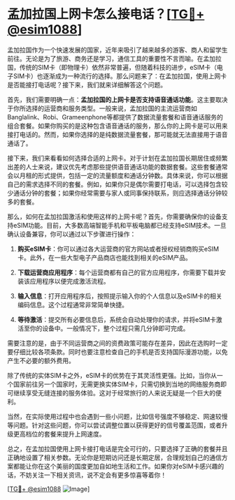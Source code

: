 # 孟加拉国上网卡怎么接电话？[[TG💪+ @esim1088](https://t.me/s/esim1088)]

孟加拉国作为一个快速发展的国家，近年来吸引了越来越多的游客、商人和留学生前往。无论是为了旅游、商务还是学习，通信工具的重要性不言而喻。在孟加拉国，传统的SIM卡（即物理卡）依然非常普遍，但随着科技的进步，eSIM卡（电子SIM卡）也逐渐成为一种流行的选择。那么问题来了：在孟加拉国，使用上网卡是否能接打电话呢？接下来，我们就来详细解答这个问题。

首先，我们需要明确一点：**孟加拉国的上网卡是否支持语音通话功能**。这主要取决于你所选择的运营商和服务类型。一般来说，孟加拉国的主流运营商如Banglalink、Robi、Grameenphone等都提供了数据流量套餐和语音通话服务的组合套餐。如果你购买的是这种包含语音通话的服务，那么你的上网卡是可以用来接打电话的。然而，如果你选择的是纯数据流量套餐，那可能就无法直接用于语音通话了。

接下来，我们来看看如何选择合适的上网卡。对于计划在孟加拉国长期居住或频繁出差的人士来说，建议优先考虑那些提供语音通话功能的数据套餐。这些套餐通常会以月租的形式提供，包括一定的流量额度和通话分钟数。具体来说，你可以根据自己的需求选择不同的套餐。例如，如果你只是偶尔需要打电话，可以选择包含较少通话分钟的套餐；如果你经常需要与家人或同事保持联系，则应选择通话分钟较多的套餐。

那么，如何在孟加拉国激活和使用这样的上网卡呢？首先，你需要确保你的设备支持eSIM功能。目前，大多数高端智能手机和平板电脑都已经支持eSIM技术。一旦确认设备兼容，你可以通过以下步骤进行操作：

1. **购买eSIM卡**：你可以通过各大运营商的官方网站或者授权经销商购买eSIM卡。此外，在一些大型电子产品商店也能找到相关的eSIM产品。
   
2. **下载运营商应用程序**：每个运营商都有自己的官方应用程序，你需要下载并安装该应用程序以便完成激活流程。

3. **输入信息**：打开应用程序后，按照提示输入你的个人信息以及eSIM卡的相关编码信息。这个过程通常非常简单快捷。

4. **等待激活**：提交所有必要信息后，系统会自动处理你的请求，并将eSIM卡激活至你的设备中。一般情况下，整个过程只需几分钟即可完成。

需要注意的是，由于不同运营商之间的资费政策可能存在差异，因此在选购时一定要仔细比较各项条款。同时也要注意检查自己的手机是否支持国际漫游功能，以免产生不必要的额外费用。

除了传统的实体SIM卡之外，eSIM卡的优势在于其灵活性更强。比如，当你从一个国家前往另一个国家时，无需更换实体SIM卡，只需切换到当地的网络服务商即可继续享受无缝连接的服务体验。这对于经常旅行的人来说无疑是一个巨大的便利。

当然，在实际使用过程中也会遇到一些小问题，比如信号强度不够稳定、网速较慢等问题。针对这些问题，你可以尝试调整位置以获得更好的信号覆盖范围，或者升级更高档位的套餐来提升上网速度。

总之，在孟加拉国使用上网卡接打电话是完全可行的，只要选择了正确的套餐并且正确地设置了相关参数。无论你是短期访问还是长期定居，合理规划自己的通信方案都能让你在这个美丽的国度更加自如地生活和工作。如果你对eSIM卡感兴趣的话，不妨关注一下相关资讯，说不定会有更多惊喜等着你！

[[TG💪+ @esim1088](https://t.me/s/esim1088) ![Image](https://i.postimg.cc/4NQfJmqS/Snipaste-2025-05-13-00-14-12.png)]